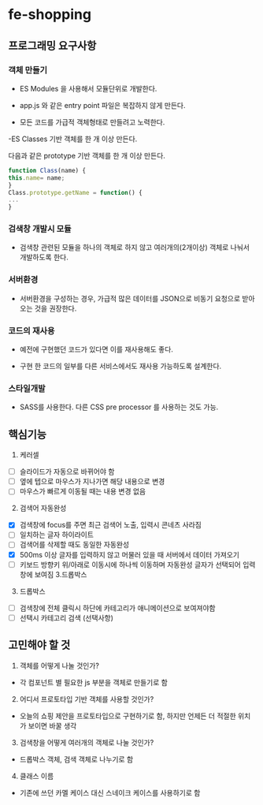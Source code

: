 # fe-shopping

## 프로그래밍 요구사항

### 객체 만들기

- ES Modules 을 사용해서 모듈단위로 개발한다.

- app.js 와 같은 entry point 파일은 복잡하지 않게 만든다.

- 모든 코드를 가급적 객체형태로 만들려고 노력한다.

-ES Classes 기반 객체를 한 개 이상 만든다.

다음과 같은 prototype 기반 객체를 한 개 이상 만든다.

```js
function Class(name) {
this.name= name;
}
Class.prototype.getName = function() {
...
}
```

### 검색창 개발시 모듈

- 검색창 관련된 모듈을 하나의 객체로 하지 않고 여러개의(2개이상) 객체로 나눠서 개발하도록 한다.

### 서버환경

- 서버환경을 구성하는 경우, 가급적 많은 데이터를 JSON으로 비동기 요청으로 받아오는 것을 권장한다.

### 코드의 재사용

- 예전에 구현했던 코드가 있다면 이를 재사용해도 좋다.

- 구현 한 코드의 일부를 다른 서비스에서도 재사용 가능하도록 설계한다.

### 스타일개발

- SASS를 사용한다. 다른 CSS pre processor 를 사용하는 것도 가능.

## 핵심기능

1. 케러셀

- [ ] 슬라이드가 자동으로 바뀌어야 함
- [ ] 옆에 텝으로 마우스가 지나가면 해당 내용으로 변경
- [ ] 마우스가 빠르게 이동될 때는 내용 변경 없음

2. 검색어 자동완성

- [x] 검색창에 focus를 주면 최근 검색어 노출, 입력시 콘네츠 사라짐
- [ ] 일치하는 글자 하이라이트
- [ ] 검색어를 삭제할 때도 동일한 자동완성
- [x] 500ms 이상 글자를 입력하지 않고 머물러 있을 때 서버에서 데이터 가져오기
- [ ] 키보드 방향키 위/아래로 이동시에 하나씩 이동하며 자동완성 글자가 선택되어 입력창에 보여짐 3.드롭박스

3. 드롭박스

- [ ] 검색창에 전체 클릭시 하단에 카테고리가 애니메이션으로 보여져야함
- [ ] 선택시 카테고리 검색 (선택사항)

## 고민해야 할 것

1. 객체를 어떻게 나눌 것인가?

- 각 컴포넌트 별 필요한 js 부분을 객체로 만들기로 함

2. 어디서 프로토타입 기반 객체를 사용할 것인가?

- 오늘의 쇼핑 제안을 프로토타입으로 구현하기로 함, 하지만 언제든 더 적절한 위치가 보이면 바꿀 생각

3. 검색창을 어떻게 여러개의 객체로 나눌 것인가?

- 드롭박스 객체, 검색 객체로 나누기로 함

4. 클래스 이름

- 기존에 쓰던 카멜 케이스 대신 스네이크 케이스를 사용하기로 함
